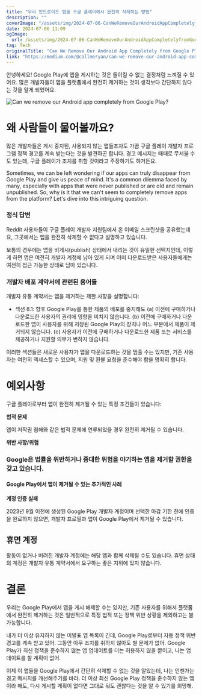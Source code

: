 ```yaml
---
title: "우리 안드로이드 앱을 구글 플레이에서 완전히 삭제하는 방법"
description: ""
coverImage: "/assets/img/2024-07-06-CanWeRemoveOurAndroidAppCompletelyfromGooglePlay_0.png"
date: 2024-07-06 11:09
ogImage: 
  url: /assets/img/2024-07-06-CanWeRemoveOurAndroidAppCompletelyfromGooglePlay_0.png
tag: Tech
originalTitle: "Can We Remove Our Android App Completely from Google Play?"
link: "https://medium.com/@callmeryan/can-we-remove-our-android-app-completely-from-google-play-b65ef4f720d4"
---
```



안녕하세요! Google Play에 앱을 게시하는 것은 돌이킬 수 없는 결정처럼 느껴질 수 있어요. 많은 개발자들이 앱을 플랫폼에서 완전히 제거하는 것이 생각보다 간단하지 않다는 것을 알게 되었어요.

![Can we remove our Android app completely from Google Play?](/assets/img/2024-07-06-CanWeRemoveOurAndroidAppCompletelyfromGooglePlay_0.png)

# 왜 사람들이 물어볼까요?

많은 개발자들은 게시 중지된, 사용되지 않는 앱들조차도 가끔 구글 플레이 개발자 프로그램 정책 경고를 계속 받는다는 것을 발견하곤 합니다. 경고 메시지는 때때로 무서울 수도 있는데, 구글 플레이가 조치를 취할 것이라고 주장하기도 하거든요.

<div class="content-ad"></div>

Sometimes, we can be left wondering if our apps can truly disappear from Google Play and give us peace of mind. It's a common dilemma faced by many, especially with apps that were never published or are old and remain unpublished. So, why is it that we can't seem to completely remove apps from the platform? Let's dive into this intriguing question.

<div class="content-ad"></div>

### 정식 답변
Reddit 사용자들이 구글 플레이 개발자 지원팀에서 온 이메일 스크린샷을 공유했는데요, 그곳에서는 앱을 완전히 삭제할 수 없다고 설명하고 있습니다.

보통의 경우에는 앱을 비게시(publish) 상태에서 내리는 것이 유일한 선택지인데, 이렇게 하면 앱은 여전히 개발자 계정에 남아 있게 되며 이미 다운로드받은 사용자들에게는 여전히 접근 가능한 상태로 남아 있습니다.

### 개발자 배포 계약서에 관련된 용어들

<div class="content-ad"></div>

개발자 유통 계약서는 앱을 제거하는 제한 사항을 설명합니다:

- 섹션 8.1: 향후 Google Play를 통한 제품의 배포를 중지해도
(a) 이전에 구매하거나 다운로드한 사용자의 권리에 영향을 미치지 않습니다.
(b) 이전에 구매하거나 다운로드한 앱이 사용자를 위해 저장된 Google Play의 장치나 어느 부분에서 제품이 제거되지 않습니다.
(c) 사용자가 이전에 구매하거나 다운로드한 제품 또는 서비스를 제공하거나 지원할 의무가 변하지 않습니다.

이러한 섹션들은 새로운 사용자가 앱을 다운로드하는 것을 멈출 수는 있지만, 기존 사용자는 여전히 액세스할 수 있으며, 지원 및 환불 요청을 준수해야 함을 명확히 합니다.

# 예외사항

<div class="content-ad"></div>

구글 플레이로부터 앱이 완전히 제거될 수 있는 특정 조건들이 있습니다:

**법적 문제**

앱이 저작권 침해와 같은 법적 문제에 연루되었을 경우 완전히 제거될 수 있습니다.

**위반 사항/위험**

<div class="content-ad"></div>

### Google은 법률을 위반하거나 중대한 위험을 야기하는 앱을 제거할 권한을 갖고 있습니다.

#### Google Play에서 앱이 제거될 수 있는 추가적인 사례

**계정 인증 실패**

2023년 9월 이전에 생성된 Google Play 개발자 계정이며 선택한 마감 기한 전에 인증을 완료하지 않으면, 개발자 프로필과 앱이 Google Play에서 제거될 수 있습니다.

<div class="content-ad"></div>

## 휴면 계정

활동이 없거나 버려진 개발자 계정에는 해당 앱과 함께 삭제될 수도 있습니다. 휴면 상태의 계정은 개발자 유통 계약서에서 요구하는 좋은 지위에 있지 않습니다.

# 결론

우리는 Google Play에서 앱을 게시 해제할 수는 있지만, 기존 사용자를 위해서 플랫폼에서 완전히 제거하는 것은 일반적으로 특정 법적 또는 정책 위반 상황을 제외하고는 불가능합니다.

<div class="content-ad"></div>

내가 더 이상 유지하지 않는 미발표 앱 목록이 긴데, Google Play로부터 자동 정책 위반 경고를 계속 받고 있어. 그동안 아무 조치를 취하지 않아도 별 문제가 없어. Google Play가 최신 정책을 준수하지 않는 앱 업데이트를 더는 허용하지 않을 뿐이고, 나는 업데이트를 할 계획이 없어.

이제 이 앱들을 Google Play에서 간단히 삭제할 수 없는 것을 알았는데, 나는 언젠가는 경고 메시지를 개선해주기를 바라. 더 이상 최신 Google Play 정책을 준수하지 않는 앱이라 해도, 다시 게시할 계획이 없다면 그대로 둬도 괜찮다는 것을 알 수 있기를 희망해.
